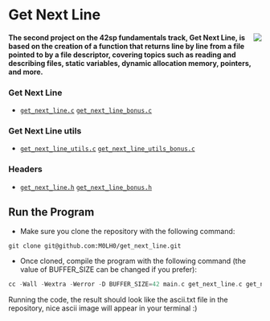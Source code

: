 <h1 align="left">Get Next Line</h1>
<div><img align="right" src="https://game.42sp.org.br/static/assets/achievements/get_next_linem.png"/> <h4>The second project on the 42sp fundamentals track, Get Next Line, is based on the creation of a function that returns line by line from a file pointed to by a file descriptor, covering topics such as reading and describing files, static variables, dynamic allocation memory, pointers, and more. </h4>
<div> <h3>Get Next Line</h3>

* [`get_next_line.c`](src/get_next_line.c)      [`get_next_line_bonus.c`](src/get_next_line_bonus.c)

<h3>Get Next Line utils</h3>

* [`get_next_line_utils.c`](utils/get_next_line_utils.c)      [`get_next_line_utils_bonus.c`](utils/get_next_line_utils_bonus.c)

<h3>Headers</h3>

 * [`get_next_line.h`](include/get_next_line.h)      [`get_next_line_bonus.h`](include/get_next_line_bonus.h)

</div>
<div>
  <h2>Run the Program</h2>

  * Make sure you clone the repository with the following command:

```
git clone git@github.com:M0LH0/get_next_line.git
```

  * Once cloned, compile the program with the following command (the value of BUFFER_SIZE can be changed if you prefer):

```c
cc -Wall -Wextra -Werror -D BUFFER_SIZE=42 main.c get_next_line.c get_next_line_utils.c get_next_line.h  
```

Running the code, the result should look like the ascii.txt file in the repository, nice ascii image will appear in your terminal :)
</div>
